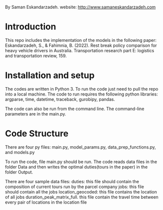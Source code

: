 By Saman Eskandarzadeh.
website: http://www.samaneskandarzadeh.com

# Introduction

This repo includes the implementation of the models in the following paper:
Eskandarzadeh, S., & Fahimnia, B. (2022). Rest break policy comparison for heavy vehicle drivers in Australia. Transportation research part E: logistics and transportation review, 159.

# Installation and setup
The codes are written in Python 3. To run the code just need to pull the repo into a local machine. The code to run requires the following python libraries:
argparse, time, datetime, traceback, gurobipy, pandas. 

The code can also be run from the command line. The command-line parameters are in the main.py.

# Code Structure
There are four py files: main.py, model_params.py, data_prep_functions.py, and models.py

To run the code, file main.py should be run. The code reads data files in the folder Data and then writes the optimal duties(tours in the paper) 
in the folder Output. 

There are four sample data files:
duties: this file should contain the composition of current tours run by the parcel company
jobs: this file should contain all the jobs 
location_geocoded: this file contains the location of all jobs
duration_peak_matrix_full. this file contain the travel time between every pair of locations in the location file

   




